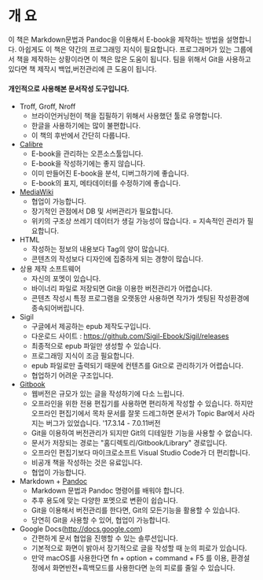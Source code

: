 
# 개 요
이 책은 Markdown문법과 Pandoc을 이용해서 E-book을 제작하는 방법을 설명합니다.
아쉽게도 이 책은 약간의 프로그래밍 지식이 필요합니다.
프로그래머가 있는 그룹에서 책을 제작하는 상황이라면 이 책은 많은 도움이 됩니다.
팀을 위해서 Git을 사용하고 있다면 책 제작시 백업,버전관리에 큰 도움이 됩니다.

#### 개인적으로 사용해본 문서작성 도구입니다.

- Troff, Groff, Nroff
	- 브라이언커닝헌이 책을 집필하기 위해서 사용했던 툴로 유명합니다.
	- 한글을 사용하기에는 많이 불편합니다.
	- 이 책의 후반에서 간단히 다룹니다.
- [Calibre](https://calibre-ebook.com)
	- E-book을 관리하는 오픈소스툴입니다.
	- E-book을 작성하기에는 좋지 않습니다.
	- 이미 만들어진 E-book을 분석, 디버그하기에 좋습니다.
	- E-book의 표지, 메타데이터를 수정하기에 좋습니다.
- [MediaWiki](https://www.mediawiki.org/wiki/MediaWiki)
	- 협업이 가능합니다.
	- 장기적인 관점에서 DB 및 서버관리가 필요합니다.
	- 위키의 구조상 쓰레기 데이터가 생길 가능성이 많습니다. = 지속적인 관리가 필요합니다.
- HTML
	- 작성하는 정보의 내용보다 Tag의 양이 많습니다.
	- 콘텐츠의 작성보다 디자인에 집중하게 되는 경향이 많습니다.
- 상용 제작 소프트웨어
	- 자신의 포멧이 있습니다.
	- 바이너리 파일로 저장되면 Git을 이용한 버전관리가 어렵습니다.
	- 콘텐츠 작성시 특정 프로그램을 오랫동안 사용하면 작가가 셋팅된 작성환경에 종속되어버립니다.
- Sigil
	- 구글에서 제공하는 epub 제작도구입니다.
	- 다운로드 사이트 : https://github.com/Sigil-Ebook/Sigil/releases
	- 최종적으로 epub 파일만 생성할 수 있습니다.
	- 프로그래밍 지식이 조금 필요합니다.
	- epub 파일로만 출력되기 때문에 컨텐츠를 Git으로 관리하기가 어렵습니다.
	- 협업하기 어려운 구조입니다.
- [Gitbook](http://www.gitbook.com)
	- 웹버전은 규모가 있는 글을 작성하기에 다소 느립니다.
	- 오프라인을 위한 전용 편집기를 사용하면 편리하게 작성할 수 있습니다. 하지만 오프라인 편집기에서 목차 문서를 잘못 드레그하면 문서가 Topic Bar에서 사라지는 버그가 있었습니다. '17.3.14 - 7.0.11버전
	- Git을 이용하여 버전관리가 되지만 Git의 디테일한 기능을 사용할 수 없습니다.
	- 문서가 저장되는 경로는 "홈디렉토리/Gitbook/Library" 경로입니다.
	- 오프라인 편집기보다 마이크로소프트 Visual Studio Code가 더 편리합니다.
	- 비공개 책을 작성하는 것은 유료입니다.
	- 협업이 가능합니다.
- Markdown + [Pandoc](http://www.pandoc.org)
	- Markdown 문법과 Pandoc 명령어를 배워야 합니다.
	- 추후 용도에 맞는 다양한 포멧으로 변환이 쉽습니다.
	- Git을 이용해서 버전관리를 한다면, Git의 모든기능을 활용할 수 있습니다.
	- 당연히 Git을 사용할 수 있어, 협업이 가능합니다.
- Google Docs(http://docs.google.com)
    - 간편하게 문서 협업을 진행할 수 있는 솔루션입니다.
    - 기본적으로 화면이 밝아서 장기적으로 글을 작성할 때 눈의 피로가 있습니다.
	- 만약 macOS를 사용한다면 fn + option + command + F5 를 이용, 환경설정에서 화면반전+흑백모드를 사용한다면 눈의 피로를 줄일 수 있습니다.
